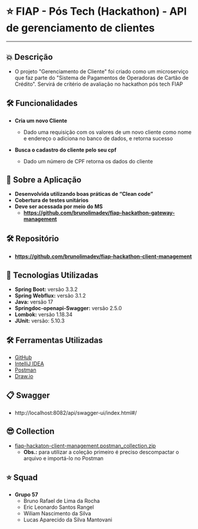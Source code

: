 # ⭐ FIAP - Pós Tech (Hackathon) - **API de gerenciamento de clientes**

---

## 💥 Descrição
- O projeto "Gerenciamento de Cliente" foi criado como um microserviço que faz parte do "Sistema de Pagamentos de Operadoras de Cartão de Crédito". Servirá de critério de avaliação no hackathon pós tech FIAP

## 🛠️ Funcionalidades

- **Cria um novo Cliente**
    - Dado uma requisição com os valores de um novo cliente como nome e endereço o adiciona no banco de dados, e retorna sucesso

- **Busca o cadastro do cliente pelo seu cpf**
    - Dado um número de CPF retorna os dados do cliente

## 🚀 Sobre a Aplicação
- **Desenvolvida utilizando boas práticas de “Clean code”**
- **Cobertura de testes unitários**
- **Deve ser acessada por meio do MS**
    - **https://github.com/brunolimadev/fiap-hackathon-gateway-management**

## 🛠️ Repositório
- #### https://github.com/brunolimadev/fiap-hackathon-client-management

## 🚀 Tecnologias Utilizadas
- **Spring Boot:** versão 3.3.2
- **Spring Webflux:** versão 3.1.2
- **Java:** versão 17
- **Springdoc-openapi-Swagger:** versão 2.5.0
- **Lombok:**  versão 1.18.34
- **JUnit:** versão: 5.10.3

## 🛠️ Ferramentas Utilizadas
- [GitHub](https://github.com/)
- [IntelliJ IDEA](https://www.jetbrains.com/idea/)
- [Postman](https://www.postman.com/)
- [Draw.io](https://app.diagrams.net/)

## 📋 Swagger
- http://localhost:8082/api/swagger-ui/index.html#/

## 😎 Collection
- [fiap-hackaton-client-management.postman_collection.zip](https://github.com/brunolimadev/fiap-hackathon-card-management/blob/d13554927e7c9e7439b213f7d408d8d4d7ac40b5/api-test-files/fiap-hackaton-card-management.postman_collection.zip?raw=true)
    - **Obs.:** para utilizar a coleção primeiro é preciso descompactar o arquivo e importá-lo no Postman

## ⭐ Squad
- **Grupo 57**
    - Bruno Rafael de Lima da Rocha
    - Eric Leonardo Santos Rangel
    - Wiliam Nascimento da Silva
    - Lucas Aparecido da Silva Mantovani